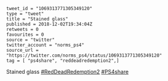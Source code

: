 ```
tweet_id = "1069313771305349120"
type = "tweet"
title = "Stained glass"
published = 2018-12-02T19:34:04Z
retweets = 0
favourites = 0
source = "twitter"
twitter_account = "norms_ps4"
source_url = "https://twitter.com/norms_ps4/status/1069313771305349120"
tag = [ "ps4share", "reddeadredemption2",]
```

Stained glass [#RedDeadRedemption2](/tags/reddeadredemption2/) [#PS4share](/tags/ps4share/)

<p class='image'><img src='http://mnf.m17s.net/2018/12/02/Dtb3NO_XgAIbsJ6.jpg' alt=''></p>

